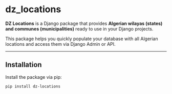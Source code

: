 # dz_locations

**DZ Locations** is a Django package that provides **Algerian wilayas (states) and communes (municipalities)** ready to use in your Django projects.

This package helps you quickly populate your database with all Algerian locations and access them via Django Admin or API.

---

## **Installation**

Install the package via pip:

```bash
pip install dz-locations
```
